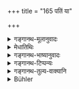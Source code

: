 +++
title = "165 पतिं या"

+++

<details><summary>गङ्गानथ-मूलानुवादः</summary>

She, who does not fail in her duty to her husband, having her thought, speech and body well-controlled, reaches her husband’s regions; and is called ‘good’ by all gentle-men.—(163).


By such conduct, the woman, having her thought, word and body well controlled, obtains excellent fame in this world, and also her husband’s region in the other world.—(164).
</details>

<details><summary>मेधातिथिः</summary>

(अग्रे व्याख्यानम्।)
</details>

<details><summary>गङ्गानथ-भाष्यानुवादः</summary>

These verses sum up the duties of women; and these duties are easily intelligible; hence I have devoted no attention to the explanation of these.

The meaning of the teaching is as follows:—Though the man is permitted (in 167) to take to another wife, yet that does not permit of the woman taking another husband; because according to the injunction—‘she shall not disregard him when he is dead’, there can be no possibility of her marrying again; and by the assertion that ‘even childless persons go to heaven’ it is made clear that the bearing of children, even in times of distress, is forbidden. It is only in the *Smṛti* sanctioning ‘*Niyoga*’ that this latter is permitted. Hence in view of these (prohibition and sanction) the two courses are regarded as optional alternatives; and between these two *Smṛtis* we cannot determine which is superior and which inferior; since one of them enjoins the bearing of children, and the other clearly forbids it. Hence by taking them as optional alternatives we make room for both—(163-164).
</details>

<details><summary>गङ्गानथ-टिप्पन्यः</summary>

**(verse 5.163)**

(Verse 165 of others.)

It is not right to say that this and the next verse have been ‘omitted’ by Medhātithi, who says that he has not explained them as they are easy. It is repeated in 9.29.

This is quoted in *Vivādaratnākara* (p. 436);—and in *Varṣakriyākaumudī* (p. 579).

**(verse 5.164)**

(Verse 166 of others.)

This is repeated in 9.30.

This verse is quoted in *Vivādaratnākara* (p. 436), which adds that what is meant by ‘*patiloka*’ is that heavenly region which she has won for herself by the religious rites she has performed in association with her husband;—and in *Nṛsiṃhaprasāda* (Saṃskāra, p. 67a).
</details>

<details><summary>गङ्गानथ-तुल्य-वाक्यानि</summary>

**(verses 5.154-163)  
**

See Comparative notes for [Verse 5.154].

**(verse 5.164)**

*Yājñavalkya* (1.87).—‘She who is devoted to her husband’s welfare,
well-behaved, with senses under control, attains fame in this world and the supreme state, after death.’
</details>

<details><summary>Bühler</summary>

165	She who, controlling her thoughts, words, and deeds, never slights her lord, resides (after death) with her husband (in heaven), and is called a virtuous (wife).
</details>
